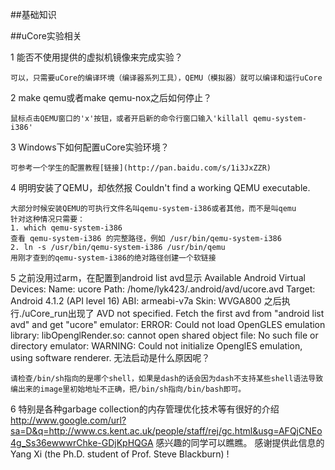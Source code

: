 ##基础知识

##uCore实验相关

1 能否不使用提供的虚拟机镜像来完成实验？

```
可以，只需要uCore的编译环境（编译器系列工具），QEMU（模拟器）就可以编译和运行uCore
```

2 make qemu或者make qemu-nox之后如何停止？

```
鼠标点击QEMU窗口的'x'按钮，或者开启新的命令行窗口输入'killall qemu-system-i386'
```

3 Windows下如何配置uCore实验环境？

```
可参考一个学生的配置教程[链接](http://pan.baidu.com/s/1i3JxZZR)
```

4  明明安装了QEMU，却依然报 Couldn't find a working QEMU executable.

```
大部分时候安装QEMU的可执行文件名叫qemu-system-i386或者其他，而不是叫qemu
针对这种情况只需要：
1. which qemu-system-i386
查看 qemu-system-i386 的完整路径，例如 /usr/bin/qemu-system-i386
2. ln -s /usr/bin/qemu-system-i386 /usr/bin/qemu
用刚才查到的qemu-system-i386的绝对路径创建一个软链接
```

5 之前没用过arm，在配置到android list avd显示
Available Android Virtual Devices:
Name: ucore
Path: /home/lyk423/.android/avd/ucore.avd
Target: Android 4.1.2 (API level 16)
ABI: armeabi-v7a
Skin: WVGA800
之后执行./uCore_run出现了
AVD not specified. Fetch the first avd from "android list avd" and get "ucore"
emulator: ERROR: Could not load OpenGLES emulation library: libOpenglRender.so: cannot open shared object file: No such file or directory
emulator: WARNING: Could not initialize OpenglES emulation, using software renderer.
无法启动是什么原因呢？

```
请检查/bin/sh指向的是哪个shell，如果是dash的话会因为dash不支持某些shell语法导致编出来的image里初始地址不正确，把/bin/sh指向/bin/bash即可。
```

6 特别是各种garbage collection的内存管理优化技术等有很好的介绍
http://www.google.com/url?sa=D&q=http://www.cs.kent.ac.uk/people/staff/rej/gc.html&usg=AFQjCNEo4g_Ss36ewwwrChke-GDjKpHQGA
感兴趣的同学可以瞧瞧。
感谢提供此信息的Yang Xi (the Ph.D. student of Prof. Steve Blackburn) ! 

